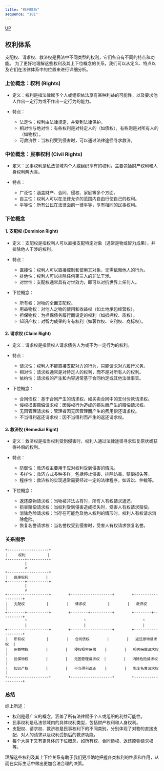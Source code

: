 ```yaml
---
title: "权利体系"
sequence: "101"
---
```


[UP](/law/civil-law-index.html)

## 权利体系

支配权、请求权、救济权是民法中不同类型的权利，它们各自有不同的特点和功能。
为了更好地理解这些权利及其上下位概念的关系，我们可以从定义、特点以及它们在法律体系中的位置来进行详细分析。

### 上位概念：权利 (Rights)

- 定义：权利是指法律赋予个人或组织依法享有某种利益的可能性，以及要求他人作出一定行为或不作出一定行为的能力。

- 特点：
    - 法定性：权利由法律规定，并受到法律保护。
    - 相对性与绝对性：有些权利是对特定人的（如债权），有些则是对所有人的（如物权）。
    - 可救济性：当权利受到侵害时，可以通过法律途径寻求救济。

### 中位概念：民事权利 (Civil Rights)

- 定义：民事权利是私法领域内个人或组织享有的权利，主要包括财产权利和人身权利两大类。

- 特点：
    - 广泛性：涵盖财产、合同、侵权、家庭等多个方面。
    - 自主性：权利人可以在法律允许的范围内自由行使自己的权利。
    - 平等性：所有公民在法律面前一律平等，享有相同的民事权利。

### 下位概念

#### 1. 支配权 (Dominion Right)

- 定义：支配权是指权利人可以直接支配特定对象（通常是物或智力成果），并排除他人干涉的权利。

- 特点：
    - 直接性：权利人可以直接控制和使用其对象，无需依赖他人的行为。
    - 排他性：权利人可以排除任何第三人的非法干涉。
    - 对世性：支配权通常具有对世效力，即可以对抗世界上任何人。

- 下位概念：
    - 所有权：对物的全面支配权。
    - 用益物权：对他人之物的使用和收益权（如土地承包经营权）。
    - 担保物权：为担保债务履行而设定的权利（如抵押权、质权）。
    - 知识产权：对智力成果的专有权利（如著作权、专利权、商标权）。

#### 2. 请求权 (Claim Right)

- 定义：请求权是指债权人请求债务人为或不为一定行为的权利。

- 特点：
    - 请求性：权利人不能直接支配对方的行为，只能请求对方履行义务。
    - 相对性：请求权通常是对特定人的权利，而不是对所有人的权利。
    - 依约性：请求权的产生和内容通常基于合同约定或其他法律事实。

- 下位概念：
    - 合同债权：基于合同产生的请求权，如买卖合同中的支付价款请求权。
    - 侵权损害赔偿请求权：因侵权行为造成的损失而产生的赔偿请求权。
    - 无因管理请求权：管理者因无因管理而产生的费用偿还请求权。
    - 不当得利返还请求权：因不当得利而产生的返还请求权。

#### 3. 救济权 (Remedial Right)

- 定义：救济权是指当权利受到侵害时，权利人通过法律途径寻求恢复原状或获得补偿的权利。

- 特点：
    - 防御性：救济权主要用于应对权利受到侵害的情况。
    - 多样性：救济方式多种多样，包括停止侵害、排除妨害、赔偿损失等。
    - 程序性：救济权的实现通常需要经过一定的法律程序，如诉讼、仲裁等。

- 下位概念：
    - 返还原物请求权：当物被非法占有时，所有人有权请求返还。
    - 损害赔偿请求权：当权利受到侵害造成损失时，受害人有权请求赔偿。
    - 消除危险请求权：当存在可能危及他人权利的情形时，权利人有权请求消除危险。
    - 恢复名誉请求权：当名誉权受到侵害时，受害人有权请求恢复名誉。

### 关系图示

```
+-------------------+
|     权利          |
+--------+----------+
         |
         v
+-------------------+
|   民事权利        |
+--------+----------+
         |
         v
+-------------------+        +-------------------+        +-------------------+
|   支配权          |        |   请求权          |        |   救济权          |
+--------+----------+        +--------+----------+        +--------+----------+
         ^                          ^                          ^
         |                          |                          |
+-------------------+        +-------------------+        +-------------------+
|   所有权          |        |   合同债权        |        |   返还原物请求权  |
|   用益物权        |        |   侵权损害赔偿    |        |   损害赔偿请求权  |
|   担保物权        |        |   无因管理请求权  |        |   消除危险请求权  |
|   知识产权        |        |   不当得利返还    |        |   恢复名誉请求权  |
+-------------------+        +-------------------+        +-------------------+
```

### 总结

综上所述：

- 权利是最广义的概念，涵盖了所有法律赋予个人或组织的利益可能性。
- 民事权利是私法领域内的具体权利类型，包括财产权利和人身权利。
- 支配权、请求权、救济权是民事权利下的不同类别，分别体现了对物的直接支配、对人的请求以及权利受损后的救济功能。
- 每个大类下又有更具体的下位概念，如所有权、合同债权、返还原物请求权等。

理解这些权利及其上下位关系有助于我们更准确地把握各类权利的性质和作用，从而在实际生活中做出更加合法合理的决策。


